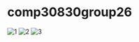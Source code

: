 # comp30830group26
![1](https://user-images.githubusercontent.com/28045108/163581346-fb855735-6ec5-4f37-a7d7-892eeea3498d.jpg)
![2](https://user-images.githubusercontent.com/28045108/163581353-e204635e-3274-4a2f-be69-b7db5f74f769.jpg)
![3](https://user-images.githubusercontent.com/28045108/163581363-13caa3b0-2ceb-433a-a26e-e840dd82e2cb.jpg)
